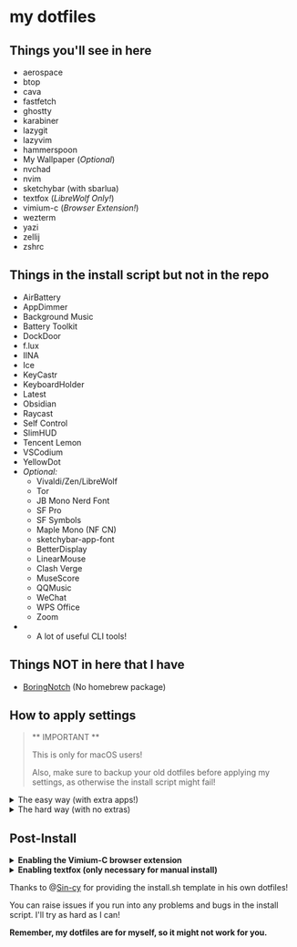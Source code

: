 # my dotfiles

## Things you'll see in here

- aerospace
- btop
- cava
- fastfetch
- ghostty
- karabiner
- lazygit
- lazyvim
- hammerspoon
- My Wallpaper (_Optional_)
- nvchad
- nvim
- sketchybar (with sbarlua)
- textfox (_LibreWolf Only!_)
- vimium-c (_Browser Extension!_)
- wezterm
- yazi
- zellij
- zshrc

## Things in the install script but not in the repo

- AirBattery
- AppDimmer
- Background Music
- Battery Toolkit
- DockDoor
- f.lux
- IINA
- Ice
- KeyCastr
- KeyboardHolder
- Latest
- Obsidian
- Raycast
- Self Control
- SlimHUD
- Tencent Lemon
- VSCodium
- YellowDot
- _Optional:_
  - Vivaldi/Zen/LibreWolf
  - Tor
  - JB Mono Nerd Font
  - SF Pro
  - SF Symbols
  - Maple Mono (NF CN)
  - sketchybar-app-font
  - BetterDisplay
  - LinearMouse
  - Clash Verge
  - MuseScore
  - QQMusic
  - WeChat
  - WPS Office
  - Zoom
- + A lot of useful CLI tools!

## Things NOT in here that I have

- [BoringNotch](https://github.com/TheBoredTeam/boring.notch) (No homebrew package)

## How to apply settings

> ** IMPORTANT **
>
> This is only for macOS users!
>
> Also, make sure to backup your old dotfiles before applying my settings, as otherwise the install script might fail!

<details><summary>The easy way (with extra apps!)</summary>

Run:

```sh
cd
curl -fsSL https://raw.githubusercontent.com/matt-dong-123/dotfiles/refs/heads/main/install.sh | bash
```

</details>

<details><summary>The hard way (with no extras)</summary>

1. Install [brew](https://brew.sh)
2. Install gnu stow (`brew install stow`)
3. Install git (`brew install git`)
4. Clone this repo (`git clone https://github.com/matt-dong-123/dotfiles.git`)
5. Run `stow .` in the dotfiles directory

</details>

## Post-Install

<details><summary><b>Enabling the Vimium-C browser extension</b></summary>

1. Install the vimium-c browser extension
   - For Chromium-based browsers, go [here](https://chromewebstore.google.com/detail/vimium-c-%E5%85%A8%E9%94%AE%E7%9B%98%E6%93%8D%E4%BD%9C%E6%B5%8F%E8%A7%88%E5%99%A8/hfjbmagddngcpeloejdejnfgbamkjaeg)
   - For Firefox-based browsers, go [here](https://addons.mozilla.org/en-US/firefox/addon/vimium-c/)
2. In the preferences for the extension, click "Import Settings"
3. Choose the file "vimium_c.json" you just installed.
4. That's it!

</details>

<details><summary><b>Enabling textfox (only necessary for manual install)</b></summary>

> **Important**
> This is only for Firefox/LibreWolf users!

1. Go to about:profiles in the url bar, and copy the "Root Directory" path of the profile you want to use
2. Run `install.sh` in ~/dotfiles/librewolf_config/
3. Paste the path you copied in step 1 into the script
4. You should be good to go!

> **Note**
> Installing the sidebery extension is recommended, but not required.
> There is also a default config that goes along textfox nicely.

</details>

Thanks to @[Sin-cy](https://www.github.com/Sin-cy/) for providing the install.sh template in his own dotfiles!

You can raise issues if you run into any problems and bugs in the install script. I'll try as hard as I can!

**Remember, my dotfiles are for myself, so it might not work for you.**
